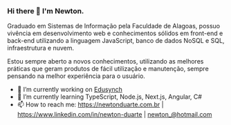 ### Hi there 👋 I'm Newton.

Graduado em Sistemas de Informação pela Faculdade de Alagoas, possuo vivência em desenvolvimento web e conhecimentos sólidos em front-end e back-end utilizando a linguagem JavaScript, banco de dados NoSQL e SQL, infraestrutura e nuvem.

Estou sempre aberto a novos conhecimentos, utilizando as melhores práticas que geram produtos de fácil utilização e manutenção, sempre pensando na melhor experiência para o usuário.

- 🔭 I’m currently working on [Edusynch](https://edusynch.com)
- 🌱 I’m currently learning TypeScript, Node.js, Next.js, Angular, C#
- 📫 How to reach me: https://newtonduarte.com.br | https://www.linkedin.com/in/newton-duarte | newton_@hotmail.com
